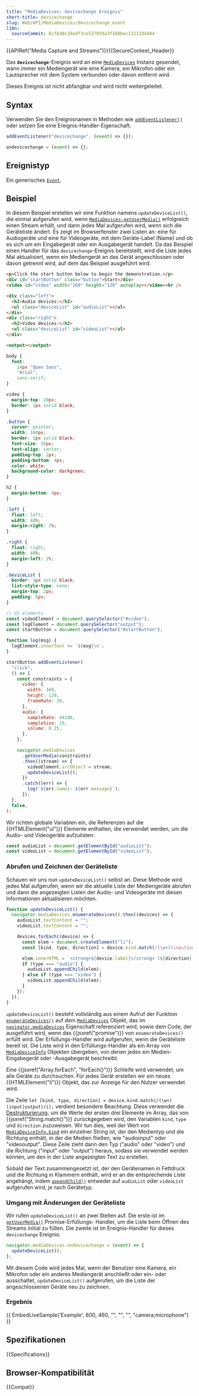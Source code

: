 ```yaml
---
title: "MediaDevices: devicechange Ereignis"
short-title: devicechange
slug: Web/API/MediaDevices/devicechange_event
l10n:
  sourceCommit: 8cf6d8c10adf3ce5370f8a3f180bec11112d4d44
---
```


{{APIRef("Media Capture and Streams")}}{{SecureContext_Header}}

Das **`devicechange`**-Ereignis wird an eine [`MediaDevices`](/de/docs/Web/API/MediaDevices) Instanz gesendet, wann immer ein Mediengerät wie eine Kamera, ein Mikrofon oder ein Lautsprecher mit dem System verbunden oder davon entfernt wird.

Dieses Ereignis ist nicht abfangbar und wird nicht weitergeleitet.

## Syntax

Verwenden Sie den Ereignisnamen in Methoden wie [`addEventListener()`](/de/docs/Web/API/EventTarget/addEventListener) oder setzen Sie eine Ereignis-Handler-Eigenschaft.

```js
addEventListener("devicechange", (event) => {});

ondevicechange = (event) => {};
```

## Ereignistyp

Ein generisches [`Event`](/de/docs/Web/API/Event).

## Beispiel

In diesem Beispiel erstellen wir eine Funktion namens `updateDeviceList()`, die einmal aufgerufen wird, wenn [`MediaDevices.getUserMedia()`](/de/docs/Web/API/MediaDevices/getUserMedia) erfolgreich einen Stream erhält, und dann jedes Mal aufgerufen wird, wenn sich die Geräteliste ändert. Es zeigt im Browserfenster zwei Listen an: eine für Audiogeräte und eine für Videogeräte, mit dem Geräte-Label (Name) und ob es sich um ein Eingabegerät oder ein Ausgabegerät handelt. Da das Beispiel einen Handler für das `devicechange`-Ereignis bereitstellt, wird die Liste jedes Mal aktualisiert, wenn ein Mediengerät an das Gerät angeschlossen oder davon getrennt wird, auf dem das Beispiel ausgeführt wird.

```html hidden
<p>Click the start button below to begin the demonstration.</p>
<div id="startButton" class="button">Start</div>
<video id="video" width="160" height="120" autoplay></video><br />

<div class="left">
  <h2>Audio devices:</h2>
  <ul class="deviceList" id="audioList"></ul>
</div>
<div class="right">
  <h2>Video devices:</h2>
  <ul class="deviceList" id="videoList"></ul>
</div>

<output></output>
```

```css hidden
body {
  font:
    14px "Open Sans",
    "Arial",
    sans-serif;
}

video {
  margin-top: 20px;
  border: 1px solid black;
}

.button {
  cursor: pointer;
  width: 160px;
  border: 1px solid black;
  font-size: 16px;
  text-align: center;
  padding-top: 2px;
  padding-bottom: 4px;
  color: white;
  background-color: darkgreen;
}

h2 {
  margin-bottom: 4px;
}

.left {
  float: left;
  width: 48%;
  margin-right: 2%;
}

.right {
  float: right;
  width: 48%;
  margin-left: 2%;
}

.deviceList {
  border: 1px solid black;
  list-style-type: none;
  margin-top: 2px;
  padding: 6px;
}
```

```js hidden
// UI elements
const videoElement = document.querySelector("#video");
const logElement = document.querySelector("output");
const startButton = document.querySelector("#startButton");

function log(msg) {
  logElement.innerText += `${msg}\n`;
}

startButton.addEventListener(
  "click",
  () => {
    const constraints = {
      video: {
        width: 160,
        height: 120,
        frameRate: 30,
      },
      audio: {
        sampleRate: 44100,
        sampleSize: 16,
        volume: 0.25,
      },
    };

    navigator.mediaDevices
      .getUserMedia(constraints)
      .then((stream) => {
        videoElement.srcObject = stream;
        updateDeviceList();
      })
      .catch((err) => {
        log(`${err.name}: ${err.message}`);
      });
  },
  false,
);
```

Wir richten globale Variablen ein, die Referenzen auf die {{HTMLElement("ul")}}
Elemente enthalten, die verwendet werden, um die Audio- und Videogeräte aufzulisten:

```js
const audioList = document.getElementById("audioList");
const videoList = document.getElementById("videoList");
```

### Abrufen und Zeichnen der Geräteliste

Schauen wir uns nun `updateDeviceList()` selbst an. Diese Methode wird jedes Mal aufgerufen, wenn wir die aktuelle Liste der Mediengeräte abrufen und dann die angezeigten Listen der Audio- und Videogeräte mit diesen Informationen aktualisieren möchten.

```js
function updateDeviceList() {
  navigator.mediaDevices.enumerateDevices().then((devices) => {
    audioList.textContent = "";
    videoList.textContent = "";

    devices.forEach((device) => {
      const elem = document.createElement("li");
      const [kind, type, direction] = device.kind.match(/(\w+)(input|output)/i);

      elem.innerHTML = `<strong>${device.label}</strong> (${direction})`;
      if (type === "audio") {
        audioList.appendChild(elem);
      } else if (type === "video") {
        videoList.appendChild(elem);
      }
    });
  });
}
```

`updateDeviceList()` besteht vollständig aus einem Aufruf der Funktion
[`enumerateDevices()`](/de/docs/Web/API/MediaDevices/enumerateDevices) auf dem
[`MediaDevices`](/de/docs/Web/API/MediaDevices) Objekt, das im
[`navigator.mediaDevices`](/de/docs/Web/API/Navigator/mediaDevices) Eigenschaft referenziert wird, sowie dem Code, der ausgeführt wird, wenn das
{{jsxref("promise")}} von `enumerateDevices()` erfüllt wird. Der
Erfüllungs-Handler wird aufgerufen, wenn die Geräteliste bereit ist. Die Liste wird in den
Erfüllungs-Handler als ein Array von [`MediaDeviceInfo`](/de/docs/Web/API/MediaDeviceInfo) Objekten übergeben, von denen jedes ein Medien-Eingabegerät oder -Ausgabegerät beschreibt.

Eine {{jsxref("Array.forEach", "forEach()")}} Schleife wird verwendet, um alle
Geräte zu durchsuchen. Für jedes Gerät erstellen wir ein neues {{HTMLElement("li")}} Objekt, das zur Anzeige für den Nutzer verwendet wird.

Die Zeile
`let [kind, type, direction] = device.kind.match(/(\w+)(input|output)/i);`
verdient besondere Beachtung. Diese verwendet die [Destrukturierung](/de/docs/Web/JavaScript/Reference/Operators/Destructuring), um die Werte der ersten drei Elemente im Array, das von
{{jsxref("String.match()")}} zurückgegeben wird, den Variablen `kind`, `type` und
`direction` zuzuweisen. Wir tun dies, weil der Wert von
[`MediaDeviceInfo.kind`](/de/docs/Web/API/MediaDeviceInfo/kind) ein einzelner String ist, der den Medientyp und die Richtung enthält, in der die Medien fließen, wie "audioinput" oder "videooutput". Diese Zeile zieht dann den Typ ("audio" oder "video") und die Richtung ("input" oder "output") heraus, sodass sie verwendet werden können, um den in der Liste angezeigten Text zu erstellen.

Sobald der Text zusammengesetzt ist, der den Gerätenamen in Fettdruck und die Richtung in
Klammern enthält, wird er an die entsprechende Liste angehängt, indem
[`appendChild()`](/de/docs/Web/API/Node/appendChild) entweder auf `audioList` oder
`videoList` aufgerufen wird, je nach Gerätetyp.

### Umgang mit Änderungen der Geräteliste

Wir rufen `updateDeviceList()` an zwei Stellen auf. Die erste ist im
[`getUserMedia()`](/de/docs/Web/API/MediaDevices/getUserMedia) Promise-Erfüllungs-
Handler, um die Liste beim Öffnen des Streams initial zu füllen. Die zweite ist im
Ereignis-Handler für dieses `devicechange` Ereignis:

```js
navigator.mediaDevices.ondevicechange = (event) => {
  updateDeviceList();
};
```

Mit diesem Code wird jedes Mal, wenn der Benutzer eine Kamera, ein Mikrofon oder ein anderes
Mediengerät anschließt oder ein- oder ausschaltet, `updateDeviceList()` aufgerufen, um
die Liste der angeschlossenen Geräte neu zu zeichnen.

### Ergebnis

{{ EmbedLiveSample('Example', 600, 460, "", "", "", "camera;microphone") }}

## Spezifikationen

{{Specifications}}

## Browser-Kompatibilität

{{Compat}}
